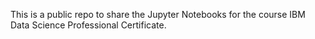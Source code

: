  This is a public repo to share the Jupyter Notebooks for the course IBM Data Science Professional Certificate.
